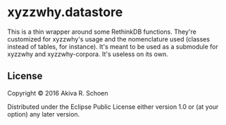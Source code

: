 # xyzzwhy.datastore

This is a thin wrapper around some RethinkDB functions. They're customized for xyzzwhy's usage and the nomenclature used (classes instead of tables, for instance). It's meant to be used as a submodule for xyzzwhy and xyzzwhy-corpora. It's useless on its own.

## License

Copyright © 2016 Akiva R. Schoen

Distributed under the Eclipse Public License either version 1.0 or (at your option) any later version.
